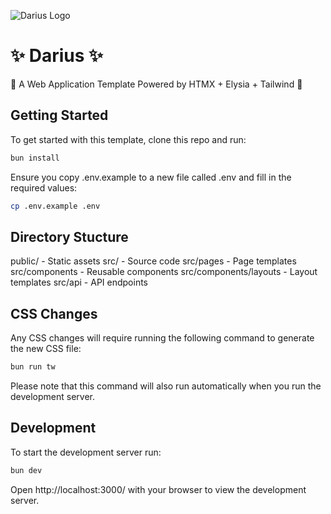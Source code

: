 ![Darius Logo](https://github.com/atridadl/Darius-TS/assets/88056492/77d1d6a5-963d-4f39-8ff6-d766b59564be)

# ✨ Darius ✨

🚀 A Web Application Template Powered by HTMX + Elysia + Tailwind 🚀

## Getting Started

To get started with this template, clone this repo and run:

```bash
bun install
```

Ensure you copy .env.example to a new file called .env and fill in the required values:

```bash
cp .env.example .env
```

## Directory Stucture

public/ - Static assets
src/ - Source code
src/pages - Page templates
src/components - Reusable components
src/components/layouts - Layout templates
src/api - API endpoints

## CSS Changes

Any CSS changes will require running the following command to generate the new CSS file:

```bash
bun run tw
```

Please note that this command will also run automatically when you run the development server.

## Development

To start the development server run:

```bash
bun dev
```

Open http://localhost:3000/ with your browser to view the development server.
